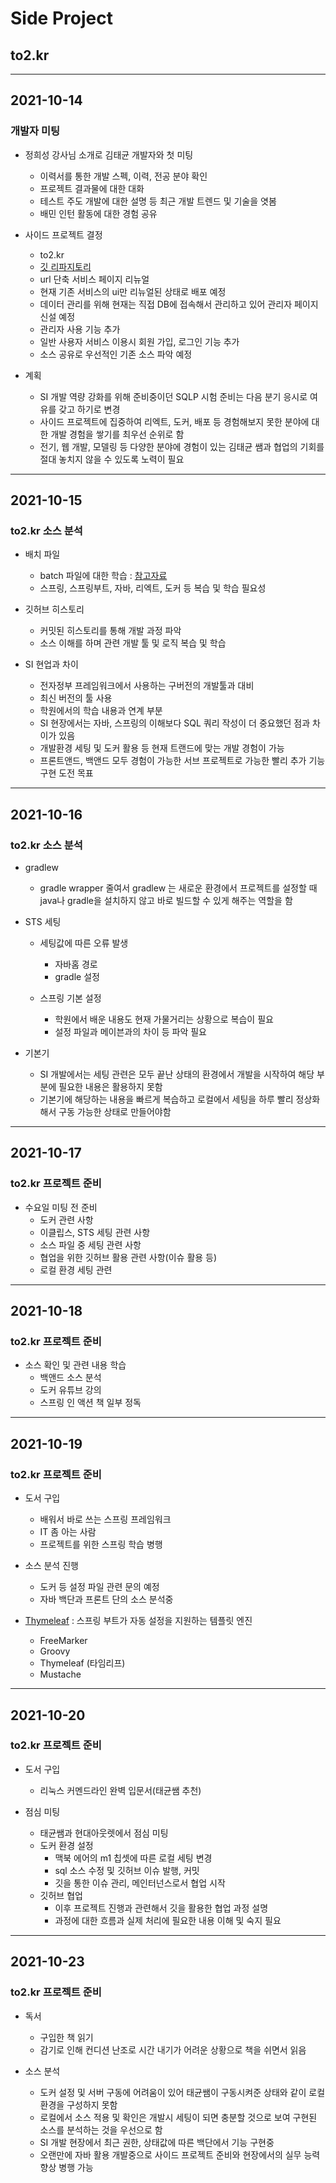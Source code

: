 
<!-- <div class="con"> -->

# Side Project

## to2.kr 

---
## 2021-10-14
### 개발자 미팅
- 정희성 강사님 소개로 김태균 개발자와 첫 미팅
  - 이력서를 통한 개발 스펙, 이력, 전공 분야 확인
  - 프로젝트 결과물에 대한 대화
  - 테스트 주도 개발에 대한 설명 등 최근 개발 트렌드 및 기술을 엿봄
  - 배민 인턴 활동에 대한 경험 공유
  
- 사이드 프로젝트 결정
  - to2.kr
  - [깃 리파지토리](https://github.com/Team-ZeroHouse/to2.kr-server)
  - url 단축 서비스 페이지 리뉴얼
  - 현재 기존 서비스의 ui만 리뉴얼된 상태로 배포 예정
  - 데이터 관리를 위해 현재는 직접 DB에 접속해서 관리하고 있어 관리자 페이지 신설 예정
  - 관리자 사용 기능 추가
  - 일반 사용자 서비스 이용시 회원 가입, 로그인 기능 추가
  - 소스 공유로 우선적인 기존 소스 파악 예정
  
- 계획
  - SI 개발 역량 강화를 위해 준비중이던 SQLP 시험 준비는 다음 분기 응시로 여유를 갖고 하기로 변경
  - 사이드 프로젝트에 집중하여 리엑트, 도커, 배포 등 경험해보지 못한 분야에 대한 개발 경험을 쌓기를 최우선 순위로 함
  - 전기, 웹 개발, 모델링 등 다양한 분야에 경험이 있는 김태균 쌤과 협업의 기회를 절대 놓치지 않을 수 있도록 노력이 필요
  
  
---
## 2021-10-15
### to2.kr 소스 분석
- 배치 파일
  - batch 파일에 대한 학습 : [참고자료](https://iboxcomein.com/batch-file/)
  - 스프링, 스프링부트, 자바, 리엑트, 도커 등 복습 및 학습 필요성
  
- 깃허브 히스토리 
  - 커밋된 히스토리를 통해 개발 과정 파악
  - 소스 이해를 하며 관련 개발 툴 및 로직 복습 및 학습 
  
- SI 현업과 차이
  - 전자정부 프레임워크에서 사용하는 구버전의 개발툴과 대비
  - 최신 버전의 툴 사용
  - 학원에서의 학습 내용과 연계 부분
  - SI 현장에서는 자바, 스프링의 이해보다 SQL 쿼리 작성이 더 중요했던 점과 차이가 있음
  - 개발환경 세팅 및 도커 활용 등 현재 트랜드에 맞는 개발 경험이 가능
  - 프론트앤드, 백앤드 모두 경험이 가능한 서브 프로젝트로 가능한 빨리 추가 기능 구현 도전 목표
  

---
## 2021-10-16
### to2.kr 소스 분석
- gradlew
  - gradle wrapper 줄여서 gradlew 는 새로운 환경에서 프로젝트를 설정할 때 java나 gradle을 설치하지 않고 바로 빌드할 수 있게 해주는 역할을 함

- STS 세팅
  - 세팅값에 따른 오류 발생
    - 자바홈 경로
    - gradle 설정
    
  - 스프링 기본 설정
    - 학원에서 배운 내용도 현재 가물거리는 상황으로 복습이 필요
    - 설정 파일과 메이븐과의 차이 등 파악 필요
    
- 기본기
  - SI 개발에서는 세팅 관련은 모두 끝난 상태의 환경에서 개발을 시작하여 해당 부분에 필요한 내용은 활용하지 못함
  - 기본기에 해당하는 내용을 빠르게 복습하고 로컬에서 세팅을 하루 빨리 정상화해서 구동 가능한 상태로 만들어야함
  
---
## 2021-10-17
### to2.kr 프로젝트 준비
- 수요일 미팅 전 준비
  - 도커 관련 사항
  - 이클립스, STS 세팅 관련 사항
  - 소스 파일 중 세팅 관련 사항
  - 협업을 위한 깃허브 활용 관련 사항(이슈 활용 등)
  - 로컬 환경 세팅 관련

---
## 2021-10-18
### to2.kr 프로젝트 준비
- 소스 확인 및 관련 내용 학습
  - 백앤드 소스 분석
  - 도커 유튜브 강의
  - 스프링 인 액션 책 일부 정독
  
  
---
## 2021-10-19
### to2.kr 프로젝트 준비
- 도서 구입
  - 배워서 바로 쓰는 스프링 프레임워크
  - IT 좀 아는 사람
  - 프로젝트를 위한 스프링 학습 병행
  
- 소스 분석 진행
  - 도커 등 설정 파일 관련 문의 예정
  - 자바 백단과 프론트 단의 소스 분석중
  
- [Thymeleaf](https://velog.io/@dsunni/Spring-Boot-%EC%8A%A4%ED%94%84%EB%A7%81-%EC%9B%B9-MVC-Thymeleaf) : 스프링 부트가 자동 설정을 지원하는 템플릿 엔진 
  - FreeMarker
  - Groovy
  - Thymeleaf (타임리프)
  - Mustache
  
  
---
## 2021-10-20
### to2.kr 프로젝트 준비
- 도서 구입
  - 리눅스 커멘드라인 완벽 입문서(태균쌤 추천)
  
- 점심 미팅
  - 태균쌤과 현대아웃렛에서 점심 미팅
  - 도커 환경 설정
    - 맥북 에어의 m1 칩셋에 따른 로컬 세팅 변경
    - sql 소스 수정 및 깃허브 이슈 발행, 커밋
    - 깃을 통한 이슈 관리, 메인터넌스로서 협업 시작
  - 깃허브 협업
    - 이후 프로젝트 진행과 관련해서 깃을 활용한 협업 과정 설명
    - 과정에 대한 흐름과 실제 처리에 필요한 내용 이해 및 숙지 필요
  
  
---
## 2021-10-23
### to2.kr 프로젝트 준비
- 독서
  - 구입한 책 읽기
  - 감기로 인해 컨디션 난조로 시간 내기가 어려운 상황으로 책을 쉬면서 읽음
  
- 소스 분석
  - 도커 설정 및 서버 구동에 어려움이 있어 태균쌤이 구동시켜준 상태와 같이 로컬 환경을 구성하지 못함
  - 로컬에서 소스 적용 및 확인은 개발시 세팅이 되면 충분할 것으로 보여 구현된 소스를 분석하는 것을 우선으로 함
  - SI 개발 현장에서 최근 권한, 상태값에 따른 백단에서 기능 구현중
  - 오랜만에 자바 활용 개발중으로 사이드 프로젝트 준비와 현장에서의 실무 능력 향상 병행 가능
  
  
  
  
  
  
  
  
  
<!-- </div> -->
